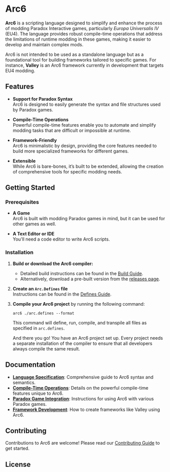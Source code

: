 # Arc6

**Arc6** is a scripting language designed to simplify and enhance the process of modding Paradox Interactive games, particularly *Europa Universalis IV* (EU4). The language provides robust compile-time operations that address the limitations of runtime modding in these games, making it easier to develop and maintain complex mods.

Arc6 is not intended to be used as a standalone language but as a foundational tool for building frameworks tailored to specific games. For instance, **Valley** is an Arc6 framework currently in development that targets EU4 modding.

## Features

- **Support for Paradox Syntax**  
  Arc6 is designed to easily generate the syntax and file structures used by Paradox games.

- **Compile-Time Operations**  
  Powerful compile-time features enable you to automate and simplify modding tasks that are difficult or impossible at runtime.

- **Framework-Friendly**  
  Arc6 is minimalistic by design, providing the core features needed to build more specialized frameworks for different games.

- **Extensible**  
  While Arc6 is bare-bones, it’s built to be extended, allowing the creation of comprehensive tools for specific modding needs.

## Getting Started

### Prerequisites

- **A Game**  
  Arc6 is built with modding Paradox games in mind, but it can be used for other games as well.

- **A Text Editor or IDE**  
  You'll need a code editor to write Arc6 scripts.

### Installation

1. **Build or download the Arc6 compiler:**
   - Detailed build instructions can be found in the [Build Guide]().
   - Alternatively, download a pre-built version from the [releases page]().

2. **Create an `Arc.Defines` file**  
   Instructions can be found in the [Defines Guide](./Docs/Defines.md).

3. **Compile your Arc6 project** by running the following command:

   `arc6 ./arc.defines --format`
 
   This command will define, run, compile, and transpile all files as specified in `arc.defines`.
    
   And there you go! You have an Arc6 project set up. Every project needs a separate installation of the compiler to ensure that all developers always compile the same result.

## Documentation

- [**Language Specification**](): Comprehensive guide to Arc6 syntax and semantics.
- [**Compile-Time Operations**](): Details on the powerful compile-time features unique to Arc6.
- [**Paradox Game Integration**](): Instructions for using Arc6 with various Paradox games.
- [**Framework Development**](): How to create frameworks like Valley using Arc6.

## Contributing

Contributions to Arc6 are welcome! Please read our [Contributing Guide]() to get started.

## License

